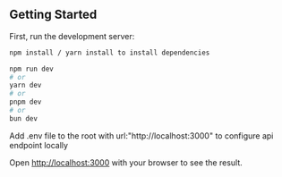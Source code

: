 ## Getting Started

First, run the development server:

```bash
npm install / yarn install to install dependencies

npm run dev
# or
yarn dev
# or
pnpm dev
# or
bun dev
```

Add .env file to the root with url:"http://localhost:3000" to configure api endpoint locally

Open [http://localhost:3000](http://localhost:3000) with your browser to see the result.
